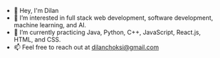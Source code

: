 - 👋 Hey, I'm Dilan
- 🔭 I’m interested in full stack web development, software development, machine learning, and AI.
- 🌱 I’m currently practicing Java, Python, C++, JavaScript, React.js, HTML, and CSS.
- 📫 Feel free to reach out at dilanchoksi@gmail.com
